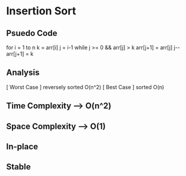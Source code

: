 # Insertion Sort #############################################

## Psuedo Code 
for i = 1 to n
  k = arr[i]
  j = i-1
  while j >= 0 && arr[j] > k
    arr[j+1] = arr[j]
    j--
  arr[j+1] = k

## Analysis
  [ Worst Case ]
    reversely sorted
    O(n^2)
  [ Best Case ]
    sorted
    O(n)

## Time Complexity --> O(n^2)

## Space Complexity --> O(1)

## In-place

## Stable

